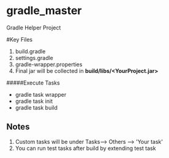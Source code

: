 # gradle_master
Gradle Helper Project

#Key Files
1. build.gradle
2. settings.gradle
3. gradle-wrapper.properties
4. Final jar will be collected in **build/libs/<YourProject.jar>**


#####Execute Tasks
 * gradle task wrapper
 * gradle task init
 * gradle task build
 
 Notes
 -----
 
 1) Custom tasks will be under Tasks--> Others --> 'Your task'
 2) You can run test tasks after build by extending test task
 